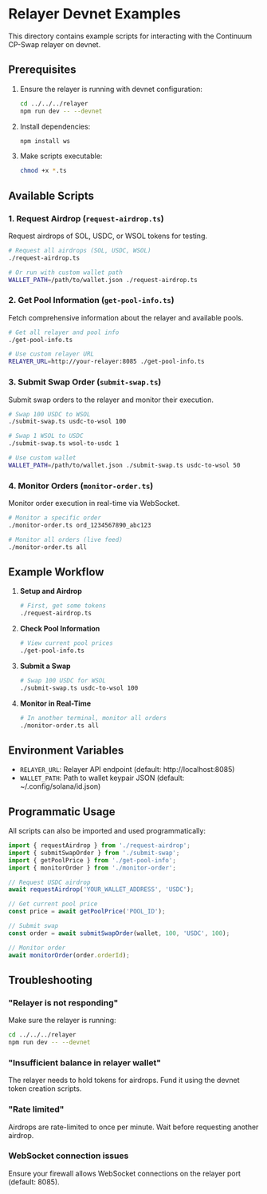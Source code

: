 # Relayer Devnet Examples

This directory contains example scripts for interacting with the Continuum CP-Swap relayer on devnet.

## Prerequisites

1. Ensure the relayer is running with devnet configuration:
   ```bash
   cd ../../../relayer
   npm run dev -- --devnet
   ```

2. Install dependencies:
   ```bash
   npm install ws
   ```

3. Make scripts executable:
   ```bash
   chmod +x *.ts
   ```

## Available Scripts

### 1. Request Airdrop (`request-airdrop.ts`)

Request airdrops of SOL, USDC, or WSOL tokens for testing.

```bash
# Request all airdrops (SOL, USDC, WSOL)
./request-airdrop.ts

# Or run with custom wallet path
WALLET_PATH=/path/to/wallet.json ./request-airdrop.ts
```

### 2. Get Pool Information (`get-pool-info.ts`)

Fetch comprehensive information about the relayer and available pools.

```bash
# Get all relayer and pool info
./get-pool-info.ts

# Use custom relayer URL
RELAYER_URL=http://your-relayer:8085 ./get-pool-info.ts
```

### 3. Submit Swap Order (`submit-swap.ts`)

Submit swap orders to the relayer and monitor their execution.

```bash
# Swap 100 USDC to WSOL
./submit-swap.ts usdc-to-wsol 100

# Swap 1 WSOL to USDC
./submit-swap.ts wsol-to-usdc 1

# Use custom wallet
WALLET_PATH=/path/to/wallet.json ./submit-swap.ts usdc-to-wsol 50
```

### 4. Monitor Orders (`monitor-order.ts`)

Monitor order execution in real-time via WebSocket.

```bash
# Monitor a specific order
./monitor-order.ts ord_1234567890_abc123

# Monitor all orders (live feed)
./monitor-order.ts all
```

## Example Workflow

1. **Setup and Airdrop**
   ```bash
   # First, get some tokens
   ./request-airdrop.ts
   ```

2. **Check Pool Information**
   ```bash
   # View current pool prices
   ./get-pool-info.ts
   ```

3. **Submit a Swap**
   ```bash
   # Swap 100 USDC for WSOL
   ./submit-swap.ts usdc-to-wsol 100
   ```

4. **Monitor in Real-Time**
   ```bash
   # In another terminal, monitor all orders
   ./monitor-order.ts all
   ```

## Environment Variables

- `RELAYER_URL`: Relayer API endpoint (default: http://localhost:8085)
- `WALLET_PATH`: Path to wallet keypair JSON (default: ~/.config/solana/id.json)

## Programmatic Usage

All scripts can also be imported and used programmatically:

```typescript
import { requestAirdrop } from './request-airdrop';
import { submitSwapOrder } from './submit-swap';
import { getPoolPrice } from './get-pool-info';
import { monitorOrder } from './monitor-order';

// Request USDC airdrop
await requestAirdrop('YOUR_WALLET_ADDRESS', 'USDC');

// Get current pool price
const price = await getPoolPrice('POOL_ID');

// Submit swap
const order = await submitSwapOrder(wallet, 100, 'USDC', 100);

// Monitor order
await monitorOrder(order.orderId);
```

## Troubleshooting

### "Relayer is not responding"
Make sure the relayer is running:
```bash
cd ../../../relayer
npm run dev -- --devnet
```

### "Insufficient balance in relayer wallet"
The relayer needs to hold tokens for airdrops. Fund it using the devnet token creation scripts.

### "Rate limited"
Airdrops are rate-limited to once per minute. Wait before requesting another airdrop.

### WebSocket connection issues
Ensure your firewall allows WebSocket connections on the relayer port (default: 8085).